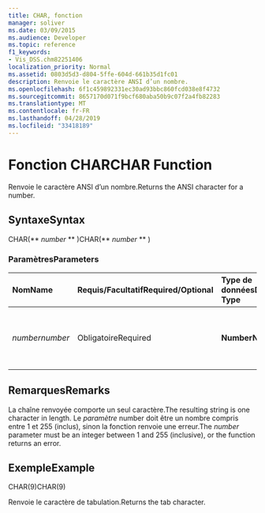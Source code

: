 ```yaml
---
title: CHAR, fonction
manager: soliver
ms.date: 03/09/2015
ms.audience: Developer
ms.topic: reference
f1_keywords:
- Vis_DSS.chm82251406
localization_priority: Normal
ms.assetid: 0803d5d3-d804-5ffe-604d-661b35d1fc01
description: Renvoie le caractère ANSI d’un nombre.
ms.openlocfilehash: 6f1c459892331ec30ad93bbc860fcd038e8f4732
ms.sourcegitcommit: 8657170d071f9bcf680aba50b9c07f2a4fb82283
ms.translationtype: MT
ms.contentlocale: fr-FR
ms.lasthandoff: 04/28/2019
ms.locfileid: "33418189"
---
```

# <a name="char-function"></a><span data-ttu-id="aafa5-103">Fonction CHAR</span><span class="sxs-lookup"><span data-stu-id="aafa5-103">CHAR Function</span></span>

<span data-ttu-id="aafa5-104">Renvoie le caractère ANSI d’un nombre.</span><span class="sxs-lookup"><span data-stu-id="aafa5-104">Returns the ANSI character for a number.</span></span>
  
## <a name="syntax"></a><span data-ttu-id="aafa5-105">Syntaxe</span><span class="sxs-lookup"><span data-stu-id="aafa5-105">Syntax</span></span>

<span data-ttu-id="aafa5-106">CHAR(\*\* *number* \*\* )</span><span class="sxs-lookup"><span data-stu-id="aafa5-106">CHAR(\*\* *number* \*\* )</span></span> 
  
### <a name="parameters"></a><span data-ttu-id="aafa5-107">Paramètres</span><span class="sxs-lookup"><span data-stu-id="aafa5-107">Parameters</span></span>

|<span data-ttu-id="aafa5-108">**Nom**</span><span class="sxs-lookup"><span data-stu-id="aafa5-108">**Name**</span></span>|<span data-ttu-id="aafa5-109">**Requis/Facultatif**</span><span class="sxs-lookup"><span data-stu-id="aafa5-109">**Required/Optional**</span></span>|<span data-ttu-id="aafa5-110">**Type de données**</span><span class="sxs-lookup"><span data-stu-id="aafa5-110">**Data Type**</span></span>|<span data-ttu-id="aafa5-111">**Description**</span><span class="sxs-lookup"><span data-stu-id="aafa5-111">**Description**</span></span>|
|:-----|:-----|:-----|:-----|
| <span data-ttu-id="aafa5-112">_number_</span><span class="sxs-lookup"><span data-stu-id="aafa5-112">_number_</span></span> <br/> |<span data-ttu-id="aafa5-113">Obligatoire</span><span class="sxs-lookup"><span data-stu-id="aafa5-113">Required</span></span>  <br/> |<span data-ttu-id="aafa5-114">**Number**</span><span class="sxs-lookup"><span data-stu-id="aafa5-114">**Number**</span></span> <br/> |<span data-ttu-id="aafa5-115">Nombre dont vous souhaitez obtenir le caractère ANSI.</span><span class="sxs-lookup"><span data-stu-id="aafa5-115">The number whose ANSI character you want to get.</span></span>  <br/> |
   
## <a name="remarks"></a><span data-ttu-id="aafa5-116">Remarques</span><span class="sxs-lookup"><span data-stu-id="aafa5-116">Remarks</span></span>

<span data-ttu-id="aafa5-117">La chaîne renvoyée comporte un seul caractère.</span><span class="sxs-lookup"><span data-stu-id="aafa5-117">The resulting string is one character in length.</span></span> <span data-ttu-id="aafa5-118">Le  _paramètre_ number doit être un nombre compris entre 1 et 255 (inclus), sinon la fonction renvoie une erreur.</span><span class="sxs-lookup"><span data-stu-id="aafa5-118">The  _number_ parameter must be an integer between 1 and 255 (inclusive), or the function returns an error.</span></span> 
  
## <a name="example"></a><span data-ttu-id="aafa5-119">Exemple</span><span class="sxs-lookup"><span data-stu-id="aafa5-119">Example</span></span>

<span data-ttu-id="aafa5-120">CHAR(9)</span><span class="sxs-lookup"><span data-stu-id="aafa5-120">CHAR(9)</span></span> 
  
<span data-ttu-id="aafa5-121">Renvoie le caractère de tabulation.</span><span class="sxs-lookup"><span data-stu-id="aafa5-121">Returns the tab character.</span></span> 
  

